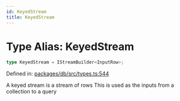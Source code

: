 ```yaml
---
id: KeyedStream
title: KeyedStream
---
```


<!-- DO NOT EDIT: this page is autogenerated from the type comments -->

# Type Alias: KeyedStream

```ts
type KeyedStream = IStreamBuilder<InputRow>;
```

Defined in: [packages/db/src/types.ts:544](https://github.com/TanStack/db/blob/main/packages/db/src/types.ts#L544)

A keyed stream is a stream of rows
This is used as the inputs from a collection to a query
